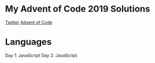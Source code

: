 # My Advent of Code 2019 Solutions

[Twitter](https://twitter.com/aiomonitors)
[Advent of Code](https://www.adventofcode.com)

# Languages
Day 1: JavaScript
Day 2: JavaScript